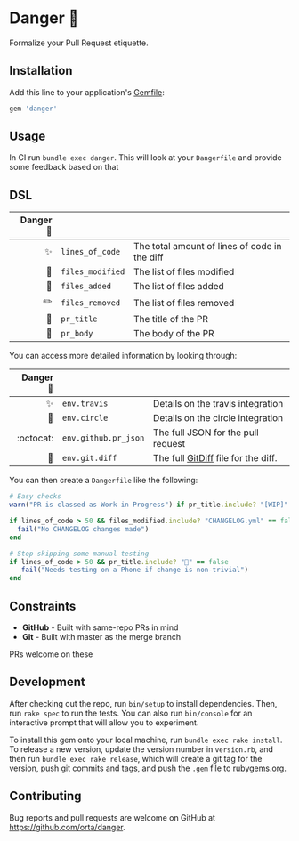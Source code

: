 # Danger :no_entry_sign:

Formalize your Pull Request etiquette.

## Installation

Add this line to your application's [Gemfile](https://guides.cocoapods.org/using/a-gemfile.html):

```ruby
gem 'danger'
```

## Usage

In CI run `bundle exec danger`.  This will look at your `Dangerfile` and provide some feedback based on that

## DSL

Danger :no_entry_sign:  | &nbsp; | &nbsp;
-------------: | ------------- | ----
:sparkles: | `lines_of_code` | The total amount of lines of code in the diff
:monorail: | `files_modified` |  The list of files modified
:ship: | `files_added` | The list of files added
:pencil2: | `files_removed` | The list of files removed
:wrench: | `pr_title` | The title of the PR
:thought_balloon: | `pr_body` | The body of the PR



You can access more detailed information  by looking through:

Danger :no_entry_sign:  | &nbsp; | &nbsp;
-------------: | ------------- | ----
| :sparkles: |  `env.travis` | Details on the travis integration
| :tophat: |`env.circle` |  Details on the circle integration
| :octocat: | `env.github.pr_json` | The full JSON for the pull request
| :ghost: | `env.git.diff` | The full [GitDiff](https://github.com/schacon/ruby-git/blob/master/lib/git/diff.rb) file for the diff.

You can then create a `Dangerfile` like the following:

``` ruby
# Easy checks
warn("PR is classed as Work in Progress") if pr_title.include? "[WIP]"

if lines_of_code > 50 && files_modified.include? "CHANGELOG.yml" == false
  fail("No CHANGELOG changes made")
end

# Stop skipping some manual testing
if lines_of_code > 50 && pr_title.include? "📱" == false
   fail("Needs testing on a Phone if change is non-trivial")
end
```

## Constraints

* **GitHub** - Built with same-repo PRs in mind
* **Git** - Built with master as the merge branch

PRs welcome on these

## Development

After checking out the repo, run `bin/setup` to install dependencies. Then, run `rake spec` to run the tests. You can also run `bin/console` for an interactive prompt that will allow you to experiment.

To install this gem onto your local machine, run `bundle exec rake install`. To release a new version, update the version number in `version.rb`, and then run `bundle exec rake release`, which will create a git tag for the version, push git commits and tags, and push the `.gem` file to [rubygems.org](https://rubygems.org).

## Contributing

Bug reports and pull requests are welcome on GitHub at https://github.com/orta/danger.
